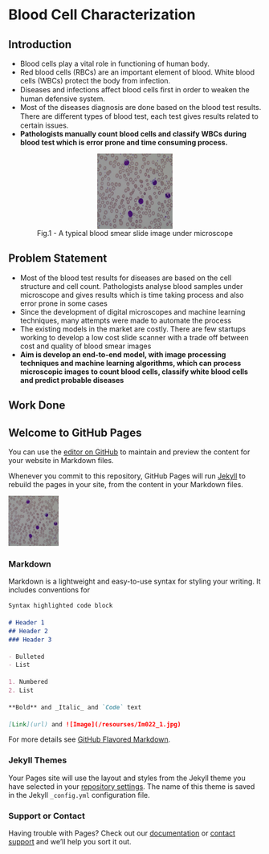 
# Blood Cell Characterization

## Introduction
- Blood cells play a vital role in functioning of human body. 
- Red blood cells (RBCs) are an important element of blood. White blood cells (WBCs) protect the body from infection. 
- Diseases and infections aﬀect blood cells ﬁrst in order to weaken the human defensive system. 
- Most of the diseases diagnosis are done based on the blood test results. There are diﬀerent types of blood test, each test gives results related to certain issues. 
- **Pathologists manually count blood cells and classify WBCs during blood test which is error prone and time consuming process.** 

<div align="center">
  <figure>
    <img src="resources/Im022_1.jpg" alt="Blood Smear Image" width="150px" height="150px" align="center">
    <figcaption>Fig.1 - A typical blood smear slide image under microscope</figcaption>
  </figure> 
</div>

## Problem Statement
- Most of the blood test results for diseases are based on the cell structure and cell count. Pathologists analyse blood samples under microscope and gives results which is time taking process and also error prone in some cases
- Since the development of digital microscopes and machine learning techniques, many attempts were made to automate the process
- The existing models in the market are costly. There are few startups working to develop a low cost slide scanner with a trade off between cost and quality of blood smear images
- **Aim is develop an end-to-end model, with image processing techniques and machine learning algorithms, which can process microscopic images to count blood cells, classify white blood cells and predict probable diseases**

## Work Done


## Welcome to GitHub Pages

You can use the [editor on GitHub](https://github.com/Jeevan-J/BloodCellCharacterization/edit/master/README.md) to maintain and preview the content for your website in Markdown files.

Whenever you commit to this repository, GitHub Pages will run [Jekyll](https://jekyllrb.com/) to rebuild the pages in your site, from the content in your Markdown files.

<img src="resources/Im022_1.jpg" height="100px" width="100px">

### Markdown

Markdown is a lightweight and easy-to-use syntax for styling your writing. It includes conventions for

```markdown
Syntax highlighted code block

# Header 1
## Header 2
### Header 3

- Bulleted
- List

1. Numbered
2. List

**Bold** and _Italic_ and `Code` text

[Link](url) and ![Image](/resourses/Im022_1.jpg)
```

For more details see [GitHub Flavored Markdown](https://guides.github.com/features/mastering-markdown/).

### Jekyll Themes

Your Pages site will use the layout and styles from the Jekyll theme you have selected in your [repository settings](https://github.com/Jeevan-J/BloodCellCharacterization/settings). The name of this theme is saved in the Jekyll `_config.yml` configuration file.

### Support or Contact

Having trouble with Pages? Check out our [documentation](https://help.github.com/categories/github-pages-basics/) or [contact support](https://github.com/contact) and we’ll help you sort it out.
